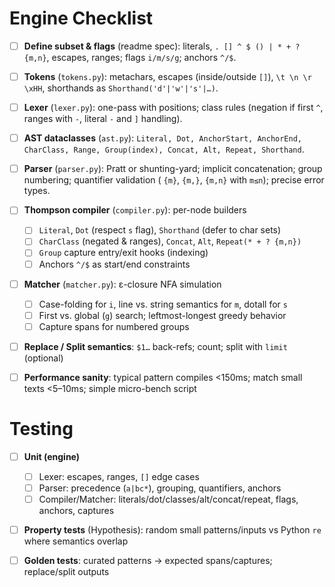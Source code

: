 # Engine Checklist

* [ ] **Define subset & flags** (readme spec): literals, `. [] ^ $ () | * + ? {m,n}`, escapes, ranges; flags `i/m/s/g`;
  anchors `^/$`.
* [ ] **Tokens** (`tokens.py`): metachars, escapes (inside/outside `[]`), `\t \n \r \xHH`, shorthands as
  `Shorthand('d'|'w'|'s'|…)`.
* [ ] **Lexer** (`lexer.py`): one-pass with positions; class rules (negation if first `^`, ranges with `-`, literal `-`
  and `]` handling).
* [ ] **AST dataclasses** (`ast.py`):
  `Literal, Dot, AnchorStart, AnchorEnd, CharClass, Range, Group(index), Concat, Alt, Repeat, Shorthand`.
* [ ] **Parser** (`parser.py`): Pratt or shunting-yard; implicit concatenation; group numbering; quantifier validation (
  `{m}`, `{m,}`, `{m,n}` with `m≤n`); precise error types.
* [ ] **Thompson compiler** (`compiler.py`): per-node builders

    * [ ] `Literal`, `Dot` (respect `s` flag), `Shorthand` (defer to char sets)
    * [ ] `CharClass` (negated & ranges), `Concat`, `Alt`, `Repeat(* + ? {m,n})`
    * [ ] `Group` capture entry/exit hooks (indexing)
    * [ ] Anchors `^/$` as start/end constraints
* [ ] **Matcher** (`matcher.py`): ε-closure NFA simulation

    * [ ] Case-folding for `i`, line vs. string semantics for `m`, dotall for `s`
    * [ ] First vs. global (`g`) search; leftmost-longest greedy behavior
    * [ ] Capture spans for numbered groups
* [ ] **Replace / Split semantics**: `$1…` back-refs; count; split with `limit` (optional)
* [ ] **Performance sanity**: typical pattern compiles <150ms; match small texts <5–10ms; simple micro-bench script

# Testing

* [ ] **Unit (engine)**

    * [ ] Lexer: escapes, ranges, `[]` edge cases
    * [ ] Parser: precedence (`a|bc*`), grouping, quantifiers, anchors
    * [ ] Compiler/Matcher: literals/dot/classes/alt/concat/repeat, flags, anchors, captures
* [ ] **Property tests** (Hypothesis): random small patterns/inputs vs Python `re` where semantics overlap
* [ ] **Golden tests**: curated patterns → expected spans/captures; replace/split outputs
